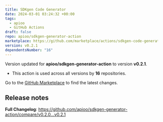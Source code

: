 ```yaml
---
title: SDKgen Code Generator
date: 2024-03-01 03:24:32 +00:00
tags:
  - apioo
  - GitHub Actions
draft: false
repo: apioo/sdkgen-generator-action
marketplace: https://github.com/marketplace/actions/sdkgen-code-generator
version: v0.2.1
dependentsNumber: "16"
---
```



Version updated for **apioo/sdkgen-generator-action** to version **v0.2.1**.
- This action is used across all versions by **16** repositories.

Go to the [GitHub Marketplace](https://github.com/marketplace/actions/sdkgen-code-generator) to find the latest changes.

## Release notes

**Full Changelog**: https://github.com/apioo/sdkgen-generator-action/compare/v0.2.0...v0.2.1
